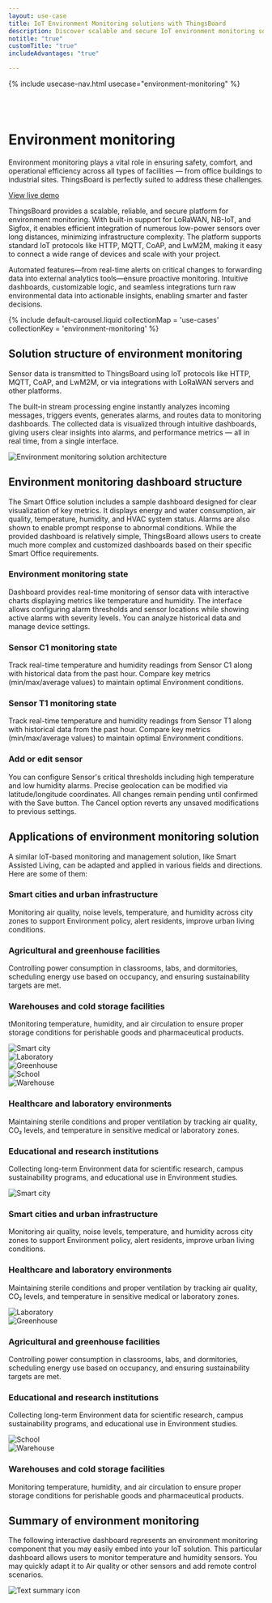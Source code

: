```yaml
---
layout: use-case
title: IoT Environment Monitoring solutions with ThingsBoard
description: Discover scalable and secure IoT environment monitoring solutions with ThingsBoard. Connect multiple sensors, automate alerts, and gain real-time insights to improve safety, efficiency, and comfort across industrial, commercial, and smart building applications.
notitle: "true"
customTitle: "true"
includeAdvantages: "true"

---
```


{% include usecase-nav.html usecase="environment-monitoring" %}
<div id="scada-fullpage" onclick="this.style.display='none'; document.body.style.overflow='unset'"><div class="image"></div><div class="close-icon"><svg width="32" height="32" viewBox="0 0 32 32" fill="none" xmlns="http://www.w3.org/2000/svg"><path d="M25.3337 8.5465L23.4537 6.6665L16.0003 14.1198L8.54699 6.6665L6.66699 8.5465L14.1203 15.9998L6.66699 23.4532L8.54699 25.3332L16.0003 17.8798L23.4537 25.3332L25.3337 23.4532L17.8803 15.9998L25.3337 8.5465Z"></path></svg></div></div>
<h1 class="usecase-title">Environment monitoring</h1>
<section class="environment-monitoring-about">
    <div class="about-text">
        <div class="short">
            <div class="block">
                <p class="text">Environment monitoring plays a vital role in ensuring safety, comfort, and operational efficiency across all types of facilities — from office buildings to industrial sites. ThingsBoard is perfectly suited to address these challenges.</p>
            </div>
            <div class="demo-button">
                <a id="UseCases_EnvMon_ViewLiveDemo" target="_blank" href="https://thingsboard.cloud/dashboard/dfaef940-8a91-11ec-83d0-83ba2015b874?publicId=4978baf0-8a92-11ec-98f9-ff45c37940c6" class="button gtm_button">View live demo</a>
            </div>
        </div>
        <div class="long">
            <p>ThingsBoard provides a scalable, reliable, and secure platform for environment monitoring. With built-in support for LoRaWAN, NB-IoT, and Sigfox, it enables efficient integration of numerous low-power sensors over long distances, minimizing infrastructure complexity. The platform supports standard IoT protocols like HTTP, MQTT, CoAP, and LwM2M, making it easy to connect a wide range of devices and scale with your project.</p>
            <p>Automated features—from real-time alerts on critical changes to forwarding data into external analytics tools—ensure proactive monitoring. Intuitive dashboards, customizable logic, and seamless integrations turn raw environmental data into actionable insights, enabling smarter and faster decisions.</p>        </div>
    </div>
</section>

<section class="environment-monitoring-carousel carousel-padding">
    {% include default-carousel.liquid collectionMap = 'use-cases' collectionKey = 'environment-monitoring' %}
</section> 

<section class="environment-monitoring-solution-structure">
    <h2>Solution structure of environment monitoring</h2>
    <div class="about-text">
        <div class="short">
            <div class="block">
                <p class="text">Sensor data is transmitted to ThingsBoard using IoT protocols like HTTP, MQTT, CoAP, and LwM2M, or via integrations with LoRaWAN servers and other platforms.</p>
            </div>
        </div>
        <div class="long">
            <p>The built-in stream processing engine instantly analyzes incoming messages, triggers events, generates alarms, and routes data to monitoring dashboards. The collected data is visualized through intuitive dashboards, giving users clear insights into alarms, and performance metrics — all in real time, from a single interface.</p>
        </div>
    </div>
    <div class="scheme">
        <img id="schemeSVG" loading="lazy" src="https://img.thingsboard.io/usecases/environment-monitoring/scheme.svg" alt="Environment monitoring solution architecture" title="Environment monitoring solution architecture: IoT devices connect via gateways to the cloud for processing, visualization, and automation">
    </div>
</section>

<section class="dashboard-structure section-padding">
    <div class="section-header">
        <h2>Environment monitoring dashboard structure</h2>
        <p>
            The Smart Office solution includes a sample dashboard designed for clear visualization of key metrics. It displays energy and water consumption, air quality, temperature, humidity, and HVAC system status. Alarms are also shown to enable prompt response to abnormal conditions. While the provided dashboard is relatively simple, ThingsBoard allows users to create much more complex and customized dashboards based on their specific Smart Office requirements.
        </p>
    </div>
    <div class="dashboard-structure-block">
        <div class="menu">
            <div class="expansion-block">
                <div class="expansion-panel">
                    <div class="expansion-header">
                        <h3>Environment monitoring state</h3>
                    </div>
                    <div class="expansion-content">
                        <p>Dashboard provides real-time monitoring of sensor data with interactive charts displaying metrics like temperature and humidity. The interface allows configuring alarm thresholds and sensor locations while showing active alarms with severity levels. You can analyze historical data and manage device settings.</p>
                    </div>
                </div>
            </div>
            <div class="expansion-block">
                <div class="expansion-panel">
                    <div class="expansion-header">
                        <h3>Sensor C1 monitoring state</h3>
                    </div>
                    <div class="expansion-content">
                        <p>Track real-time temperature and humidity readings from Sensor C1 along with historical data from the past hour. Compare key metrics (min/max/average values) to maintain optimal Environment conditions.</p>
                    </div>
                </div>
            </div>
            <div class="expansion-block">
                <div class="expansion-panel">
                    <div class="expansion-header">
                        <h3>Sensor T1 monitoring state</h3>
                    </div>
                    <div class="expansion-content">
                        <p>Track real-time temperature and humidity readings from Sensor T1 along with historical data from the past hour. Compare key metrics (min/max/average values) to maintain optimal Environment conditions.</p>
                    </div>
                </div>
            </div>
            <div class="expansion-block">
                <div class="expansion-panel">
                    <div class="expansion-header">
                        <h3>Add or edit sensor</h3>
                    </div>
                    <div class="expansion-content">
                        <p>You can configure Sensor's critical thresholds including high temperature and low humidity alarms. Precise geolocation can be modified via latitude/longitude coordinates. All changes remain pending until confirmed with the Save button. The Cancel option reverts any unsaved modifications to previous settings.</p>
                    </div>
                </div>
            </div>
        </div>
    </div>
</section>

<section class="applications applications-additional summary-margin section-padding">
    <div class="section-header">
        <h2>Applications of environment monitoring solution</h2>
        <p>A similar IoT-based monitoring and management solution, like Smart Assisted Living, can be adapted and applied in various fields and directions. Here are some of them:</p>
    </div>
    <div class="applications-container-large">
        <div class="text-row-top">
            <div class="text-block">
                <h3>Smart cities and urban infrastructure</h3>
                <p>Monitoring air quality, noise levels, temperature, and humidity across city zones to support Environment policy, alert residents, improve urban living conditions.</p>
            </div>
            <div class="text-block">
                <h3>Agricultural and greenhouse facilities</h3>
                <p>Controlling power consumption in classrooms, labs, and dormitories, scheduling energy use based on occupancy, and ensuring sustainability targets are met.</p>
            </div>
            <div class="text-block">
                <h3>Warehouses and cold storage facilities</h3>
                <p>tMonitoring temperature, humidity, and air circulation to ensure proper storage conditions for perishable goods and pharmaceutical products.</p>
            </div>
        </div>
        <div class="images-row">
            <div class="application-image"><img src="https://img.thingsboard.io/usecases/environment-monitoring/smart-cities-1.svg" alt="Smart city" title="Smart cities and urban infrastructure"></div>
            <div class="application-image"><img src="https://img.thingsboard.io/usecases/environment-monitoring/laboratory-1.svg" alt="Laboratory" title="Healthcare and laboratory environments"></div>
            <div class="application-image"><img src="https://img.thingsboard.io/usecases/environment-monitoring/agriculture-1.svg" alt="Greenhouse" title="Agricultural and greenhouse facilities"></div>
            <div class="application-image"><img src="https://img.thingsboard.io/usecases/environment-monitoring/education-1.svg" alt="School" title="Educational and research institutions"></div>
            <div class="application-image"><img src="https://img.thingsboard.io/usecases/environment-monitoring/warehouse-1.svg" alt="Warehouse" title="Warehouses and cold storage facilities"></div>
        </div>
        <div class="text-row-bottom">
            <div class="text-block">
                <h3>Healthcare and laboratory environments</h3>
                <p>Maintaining sterile conditions and proper ventilation by tracking air quality, CO₂ levels, and temperature in sensitive medical or laboratory zones.</p>
            </div>
            <div class="text-block">
                <h3>Educational and research institutions</h3>
                <p>Collecting long-term Environment data for scientific research, campus sustainability programs, and educational use in Environment studies.</p>
            </div>
        </div>
    </div>
    <div class="applications-container-small">
        <div class="application-block">
            <div class="image"><img src="https://img.thingsboard.io/usecases/environment-monitoring/smart-cities-2.svg" alt="Smart city" title="Smart cities and urban infrastructure"></div>
            <div class="text-block">
                <h3>Smart cities and urban infrastructure</h3>
                <p>Monitoring air quality, noise levels, temperature, and humidity across city zones to support Environment policy, alert residents, improve urban living conditions.</p>
            </div>
        </div>
        <div class="application-block">
            <div class="text-block">
                <h3>Healthcare and laboratory environments</h3>
                <p>Maintaining sterile conditions and proper ventilation by tracking air quality, CO₂ levels, and temperature in sensitive medical or laboratory zones.</p>
            </div>
            <div class="image"><img src="https://img.thingsboard.io/usecases/environment-monitoring/laboratory-2.svg" alt="Laboratory" title="Healthcare and laboratory environments"></div>
        </div>
        <div class="application-block">
            <div class="image"><img src="https://img.thingsboard.io/usecases/environment-monitoring/agriculture-2.svg" alt="Greenhouse" title="Agricultural and greenhouse facilities"></div>
            <div class="text-block">
                <h3>Agricultural and greenhouse facilities</h3>
                <p>Controlling power consumption in classrooms, labs, and dormitories, scheduling energy use based on occupancy, and ensuring sustainability targets are met.</p>
            </div>
        </div>
        <div class="application-block">
            <div class="text-block">
                <h3>Educational and research institutions</h3>
                <p>Collecting long-term Environment data for scientific research, campus sustainability programs, and educational use in Environment studies.</p>
            </div>
            <div class="image"><img src="https://img.thingsboard.io/usecases/environment-monitoring/education-2.svg" alt="School" title="Educational and research institutions"></div>
        </div>
        <div class="application-block">
            <div class="image"><img src="https://img.thingsboard.io/usecases/environment-monitoring/warehouse-2.svg" alt="Warehouse" title="Warehouses and cold storage facilities"></div>
            <div class="text-block">
                <h3>Warehouses and cold storage facilities</h3>
                <p>Monitoring temperature, humidity, and air circulation to ensure proper storage conditions for perishable goods and pharmaceutical products.</p>
            </div>
        </div>
    </div>
</section>


<section class="summary">
    <div class="summary-text">
        <h2>Summary of environment monitoring</h2>
        <p>The following interactive dashboard represents an environment monitoring component that you may easily embed into your IoT solution. This particular dashboard allows users to monitor temperature and humidity sensors. You may quickly adapt it to Air quality or other sensors and add remote control scenarios.</p>
    </div>
    <div class="summary-icon">
        <img src="https://img.thingsboard.io/usecases/health-care/summary.svg" alt="Text summary icon" title="Text summary icon">
    </div>
</section>

<script type="text/javascript">
    document.addEventListener('DOMContentLoaded', function() {
        document.querySelectorAll('.card-link').forEach((link) => {
            link.classList.add('linkDefault');
        });

        const expansionBlocks = document.querySelectorAll('.expansion-block');
        const structureBlock = document.querySelector('.dashboard-structure-block');
        const smallImageBlock = createImageBlock('small');
        const largeImageBlock = createImageBlock('large');

        expansionBlocks[0].appendChild(smallImageBlock);
        structureBlock.appendChild(largeImageBlock);

        const largeImageElement = document.querySelector('.image-block-large > .image-container > .image');
        const smallImageElement = document.querySelector('.image-block-small > .image-container > .image');

        let currentExpandedIndex = 0;

        expansionBlocks[0].classList.add('expanded');

        expansionBlocks.forEach((panel, index) => {
            panel.addEventListener('click', function() {
                if (index === currentExpandedIndex) {
                    return; 
                }

                smallImageElement.innerHTML = getImage(index);
                this.appendChild(smallImageBlock);
                largeImageElement.style.height = largeImageElement.firstChild.getBoundingClientRect().height + 'px';
                largeImageElement.innerHTML = getImage(index);

                expansionBlocks.forEach(item => {
                    item.classList.remove('expanded');
                });

                this.classList.add('expanded');
                currentExpandedIndex = index; 
                if (window.screen.width < 600) {
                    const blockRect = expansionBlocks[index].getBoundingClientRect();
                    const target = blockRect.top + window.scrollY - 80;
                    window.scrollTo(0, target);
                    setTimeout(()=> document.getElementById("nav").style.top = "-78px");
                }
                if (index === 4) {
                    window.scrollTo(0, window.scrollY +1);
                }
            });
        });

        window.onscroll = function() {
            const elemCoor = document.querySelector('.dashboard-structure').getBoundingClientRect();
            const large = document.querySelector('.image-block-large');

            if (Math.abs(elemCoor.top) < elemCoor.height / 2 - 400 && elemCoor.top < 0) {
                large.style.marginTop = Math.abs(elemCoor.top) + 20 + 'px';
            }
        };

        if (window.screen.width > 960) {
            const fullPage = document.querySelector('#scada-fullpage');
            largeImageElement.addEventListener('click', function(image) {
                fullPage.children[0].innerHTML = `<img src=${image.currentTarget.children[0].src} />`;
                fullPage.style.display = 'block';
                fullPage.style.top = window.scrollY + 'px';
                document.querySelector('body').style.overflow = 'hidden';
            });
        }

        function createImageBlock(layout) {
            let block = document.createElement('div');
            block.className = `image-block-${layout}`;
            block.innerHTML = `
            <div class="image-container image-background">
                <div class="image-background"></div>
                <div class="image-background"></div>
                <div class="image-background"></div>
                <div class=image>${getImage(0)}</div>
            </div>
            <div class="buttons-block">
                <a id="UseCases_EnvMon_ViewLiveDemo" target="_blank" href="https://thingsboard.cloud/dashboard/dfaef940-8a91-11ec-83d0-83ba2015b874?publicId=4978baf0-8a92-11ec-98f9-ff45c37940c6" class="button gtm_button">View live demo</a>
                <a id="UseCases_EnvMon_ContactUs" target="_blank" href="https://thingsboard.io/docs/contact-us/" class="button contact-us gtm_button">Contact us</a>
            </div>`;
    
            return block;
        }

        function getImage(index) {
            const images = [
                "<img src='https://img.thingsboard.io/usecases/environment-monitoring/environment-monitoring-2.webp' alt='Dashboard with sensor status, critical alarm, and map location of sensors' title='ThingsBoard dashboard showing real-time sensor metrics, alarm status, and their geographic positions on the map'/>",
                "<img src='https://img.thingsboard.io/usecases/environment-monitoring/environment-monitoring-3.webp' alt='Temperature and humidity charts with location of Sensor C1' title='Live monitoring of Sensor C1: temperature and humidity data alongside sensor location on the map'/>",
                "<img src='https://img.thingsboard.io/usecases/environment-monitoring/environment-monitoring-4.webp' alt='Temperature and humidity charts with location of Sensor T1' title='Sensor T1 real-time readings: temperature and humidity graphs with sensor map marker'/>",
                "<img src='https://img.thingsboard.io/usecases/environment-monitoring/environment-monitoring-1.webp' alt='Sensor configuration panel with thresholds and map location in ThingsBoard' title='Editing Sensor T1: setting temperature and humidity thresholds and viewing sensor location on the map'/>",
            ];
            return images[index];
        }
    });
</script>